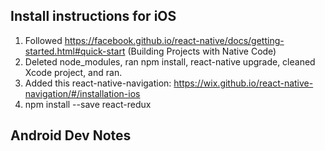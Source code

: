 ## Install instructions for iOS

1. Followed https://facebook.github.io/react-native/docs/getting-started.html#quick-start (Building Projects with Native Code)
2. Deleted node_modules, ran npm install, react-native upgrade, cleaned Xcode project, and ran.
3. Added this react-native-navigation: https://wix.github.io/react-native-navigation/#/installation-ios
4. npm install --save react-redux


## Android Dev Notes

